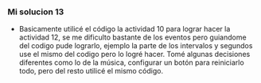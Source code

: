 <!-- Reflexión sobre el Diseño de la Bomba
Enunciado: analiza críticamente el diseño de tu máquina de estados para la bomba. ¿Qué decisiones tomaste y por qué? ¿Qué podrías mejorar?

Entrega: un párrafo en tu bitácora (mínimo 150 palabras) reflexionando sobre el diseño de la máquina de estados, incluyendo las dificultades, las decisiones de diseño y posibles mejoras.-->

### Mi solucion 13

- Basicamente utilicé el código la actividad 10 para lograr hacer la actividad 12, se me dificulto bastante de los eventos pero guiandome del codigo pude lograrlo, ejemplo la parte de los intervalos y segundos use el mismo del codigo
pero lo logré hacer. Tomé algunas decisiones diferentes como lo de la música, configurar un botón para reiniciarlo todo, pero del resto utilicé el mismo código. 
